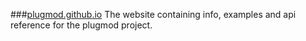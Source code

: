 ###[plugmod.github.io](plugmod.github.io)
The website containing info, examples and api reference for the plugmod project.
